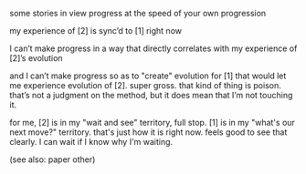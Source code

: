 some stories in view progress at the speed of your own progression

my experience of [2] is sync’d to [1] right now

I can’t make progress in a way that directly correlates with my experience of [2]’s evolution

and I can’t make progress so as to "create" evolution for [1] that would let me experience evolution of [2]. super gross. that kind of thing is poison. that’s not a judgment on the method, but it does mean that I’m not touching it.

for me, [2] is in my "wait and see" territory, full stop. [1] is in my "what's our next move?" territory. that's just how it is right now. feels good to see that clearly. I can wait if I know why I'm waiting.

(see also: paper other)
